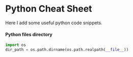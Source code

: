 # Python Cheat Sheet #

Here I add some useful python code snippets.

#### Python files directory ####
```python
import os 
dir_path = os.path.dirname(os.path.realpath(__file__))
```
